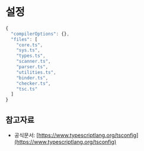 # 설정

```javascript
{
  "compilerOptions": {},
  "files": [
    "core.ts",
    "sys.ts",
    "types.ts",
    "scanner.ts",
    "parser.ts",
    "utilities.ts",
    "binder.ts",
    "checker.ts",
    "tsc.ts"
  ]
}
```

## 참고자료

* 공식문서: [https://www.typescriptlang.org/tsconfig](https://www.typescriptlang.org/tsconfig)
